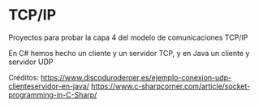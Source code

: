 # TCP/IP

Proyectos para probar la capa 4 del modelo de comunicaciones TCP/IP

En C# hemos hecho un cliente y un servidor TCP, y en Java un cliente y servidor UDP



Créditos:
https://www.discoduroderoer.es/ejemplo-conexion-udp-clienteservidor-en-java/
https://www.c-sharpcorner.com/article/socket-programming-in-C-Sharp/
